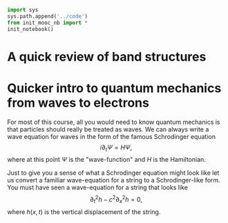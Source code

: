 ```python
import sys
sys.path.append('../code')
from init_mooc_nb import *
init_notebook()
```

# A quick review of band structures

# Quicker intro to quantum mechanics from waves to electrons
For most of this course, all you would need to know 
quantum mechanics is that particles should really be treated
as waves. We can always write a wave equation for waves in the form of the famous Schrodinger equation 
$$i\partial_t \Psi = H\Psi,$$
where at this point $\Psi$ is the "wave-function" and $H$ is the Hamiltonian. 

Just to give you a sense of what a Schrodinger equation might look like let us convert a familiar wave-equation for a string to a Schrodinger-like form. You must have seen a wave-equation for a string that looks like $$\partial_t^2 h-c^2\partial_x^2 h=0,$$ where $h(x,t)$ is the vertical displacement of the string. 
<!-- YOUR TEXT GOES HERE -->